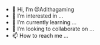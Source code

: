 - 👋 Hi, I’m @Adithagaming
- 👀 I’m interested in ...
- 🌱 I’m currently learning ...
- 💞️ I’m looking to collaborate on ...
- 📫 How to reach me ...

<!---
Adithagaming/Adithagaming is a ✨ special ✨ repository because its `README.md` (this file) appears on your GitHub profile.
You can click the Preview link to take a look at your changes.
--->
